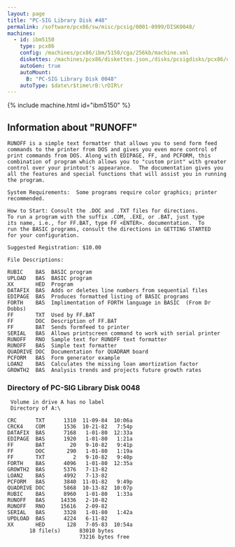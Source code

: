 ```yaml
---
layout: page
title: "PC-SIG Library Disk #48"
permalink: /software/pcx86/sw/misc/pcsig/0001-0999/DISK0048/
machines:
  - id: ibm5150
    type: pcx86
    config: /machines/pcx86/ibm/5150/cga/256kb/machine.xml
    diskettes: /machines/pcx86/diskettes.json,/disks/pcsigdisks/pcx86/diskettes.json
    autoGen: true
    autoMount:
      B: "PC-SIG Library Disk 0048"
    autoType: $date\r$time\rB:\rDIR\r
---
```


{% include machine.html id="ibm5150" %}

## Information about "RUNOFF"

    RUNOFF is a simple text formatter that allows you to send form feed
    commands to the printer from DOS and gives you even more control of
    print commands from DOS. Along with EDIPAGE, FF, and PCFORM, this
    combination of program which allows you to "custom print" with greater
    control over your printout's appearance.  The documentation gives you
    all the features and special functions that will assist you in running
    the program.
    
    System Requirements:  Some programs require color graphics; printer
    recommended.
    
    How to Start: Consult the .DOC and .TXT files for directions.
    To run a program with the suffix .COM, .EXE, or .BAT, just type
    its name, i.e., for FF.BAT, type FF <ENTER>. documentation.  To
    run the BASIC programs, consult the directions in GETTING STARTED
    for your configuration.
    
    Suggested Registration: $10.00
    
    File Descriptions:
    
    RUBIC    BAS  BASIC program
    UPLOAD   BAS  BASIC program
    XX       HED  Program
    DATAFIX  BAS  Adds or deletes line numbers from sequential files
    EDIPAGE  BAS  Produces formatted listing of BASIC programs
    FORTH    BAS  Implimentation of FORTH language in BASIC  (From Dr Dobbs)
    FF       TXT  Used by FF.BAT
    FF       DOC  Description of FF.BAT
    FF       BAT  Sends formfeed to printer
    SERIAL   BAS  Allows printscreen command to work with serial printer
    RUNOFF   RNO  Sample text for RUNOFF text formatter
    RUNOFF   BAS  Simple text formatter
    QUADRIVE DOC  Documentation for QUADRAM board
    PCFORM   BAS  Form generator example
    LOAN2    BAS  Calculates the missing loan amortization factor
    GROWTH2  BAS  Analysis trends and projects future growth rates

### Directory of PC-SIG Library Disk 0048

     Volume in drive A has no label
     Directory of A:\

    CRC      TXT      1310  11-09-84  10:06a
    CRCK4    COM      1536  10-21-82   7:54p
    DATAFIX  BAS      7168   1-01-80  12:33a
    EDIPAGE  BAS      1920   1-01-80   1:21a
    FF       BAT        20   9-10-82   9:41p
    FF       DOC       290   1-01-80   1:19a
    FF       TXT         2   9-10-82   9:40p
    FORTH    BAS      4096   1-01-80  12:35a
    GROWTH2  BAS      5376   7-13-82
    LOAN2    BAS      4992   7-13-82
    PCFORM   BAS      3840  11-01-82   9:49p
    QUADRIVE DOC      5868  10-13-82  10:07p
    RUBIC    BAS      8960   1-01-80   1:33a
    RUNOFF   BAS     14336   2-10-82
    RUNOFF   RNO     15616   2-09-82
    SERIAL   BAS      3328   1-01-80   1:42a
    UPDLOAD  BAS      4224   6-11-82
    XX       HED       128   7-05-83  10:54a
           18 file(s)      83010 bytes
                           73216 bytes free
